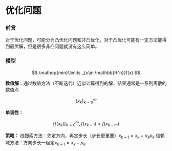 # 优化问题

### 前言

对于优化问题，可能分为凸优化问题和非凸优化，对于凸优化可能有一定方法能得到最优解，但是很多非凸问题就没有这么简单。

### 模型

$$
\mathop{min}\limits _{x\in \mathbb{R^n}}f(x)
$$

**数值解**：通过数值方法（不断迭代）近似计算得到的解，结果通常是一系列离散的数值点

$$
\{x_k\}_{k=0}^\infty
$$

**单调性：**

$$
\{f(x_k)\}_{k=0}^\infty,f(x_{k+1})<f(x_{k-m})
$$

**策略：**
线搜索方法：先定方向，再定步长（步长更重要）$x_{k+1}=x_k+\alpha_kp_k$
信赖域方法：方向步长一起定$x_{k+1}=x_k+p_k$

